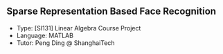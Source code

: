 ## Sparse Representation Based Face Recognition
- Type: [SI131] Linear Algebra Course Project
- Language: MATLAB
- Tutor: Peng Ding @ ShanghaiTech
